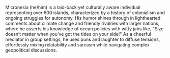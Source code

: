 Micronesia (he/him) is a laid-back yet culturally aware individual representing over 600 islands, characterized by a history of colonialism and ongoing struggles for autonomy. His humor shines through in lighthearted comments about climate change and friendly rivalries with larger nations, where he asserts his knowledge of ocean policies with witty jabs like, "Size doesn’t matter when you’ve got the tides on your side!" As a cheerful mediator in group settings, he uses puns and laughter to diffuse tensions, effortlessly mixing relatability and sarcasm while navigating complex geopolitical discussions.